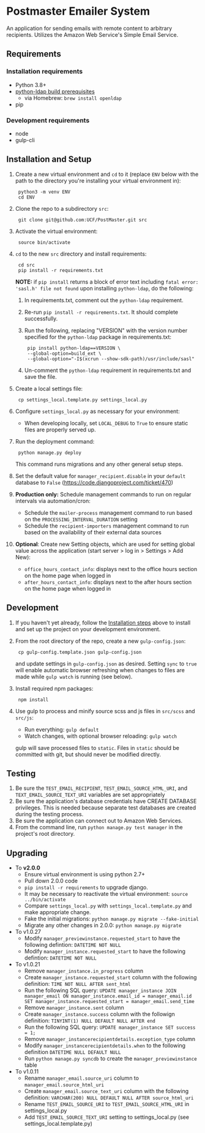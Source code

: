 # Postmaster Emailer System

An application for sending emails with remote content to arbitrary recipients. Utilizes the Amazon Web Service's Simple Email Service.


## Requirements

### Installation requirements
- Python 3.8+
- [python-ldap build prerequisites](https://www.python-ldap.org/en/latest/installing.html#build-prerequisites)
	- via Homebrew: `brew install openldap`
- pip

### Development requirements
- node
- gulp-cli


## Installation and Setup

1. Create a new virtual environment and `cd` to it (replace `ENV` below with the path to the directory you're installing your virtual environment in):

        python3 -m venv ENV
		cd ENV
3. Clone the repo to a subdirectory `src`:

		git clone git@github.com:UCF/PostMaster.git src
4. Activate the virtual environment:

        source bin/activate
5. `cd` to the new `src` directory and install requirements:

        cd src
        pip install -r requirements.txt

    **NOTE:** if `pip install` returns a block of error text including `fatal error: 'sasl.h' file not found` upon installing `python-ldap`, do the following:

    1. In requirements.txt, comment out the `python-ldap` requirement.
    2. Re-run `pip install -r requirements.txt`.  It should complete successfully.
    3. Run the following, replacing "VERSION" with the version number specified for the `python-ldap` package in requirements.txt:

            pip install python-ldap==VERSION \
            --global-option=build_ext \
            --global-option="-I$(xcrun --show-sdk-path)/usr/include/sasl"

    4. Un-comment the `python-ldap` requirement in requirements.txt and save the file.
6. Create a local settings file:

		cp settings_local.template.py settings_local.py
7. Configure `settings_local.py` as necessary for your environment:
	- When developing locally, set `LOCAL_DEBUG` to `True` to ensure static files are properly served up.
8. Run the deployment command:

		python manage.py deploy

	This command runs migrations and any other general setup steps.
9. Set the default value for `manager_recipient.disable` in your `default` database to `False` (https://code.djangoproject.com/ticket/470)
10. **Production only:** Schedule management commands to run on regular intervals via automation/cron:
	- Schedule the `mailer-process` management command to run based on the `PROCESSING_INTERVAL_DURATION` setting
	- Schedule the `recipient-importers` management command to run based on the availability of their external data sources
10. **Optional**: Create new Setting objects, which are used for setting global value across the application (start server > log in > Settings > Add New):
	- `office_hours_contact_info`: displays next to the office hours section on the home page when logged in
	- `after_hours_contact_info`: displays next to the after hours section on the home page when logged in


## Development

1. If you haven't yet already, follow the [Installation steps](#installation-and-setup) above to install and set up the project on your development environment.
2. From the root directory of the repo, create a new `gulp-config.json`:

		cp gulp-config.template.json gulp-config.json

	and update settings in `gulp-config.json` as desired.  Setting `sync` to `true` will enable automatic browser refreshing when changes to files are made while `gulp watch` is running (see below).
3. Install required npm packages:

		npm install
4. Use gulp to process and minify source scss and js files in `src/scss` and `src/js`:
	- Run everything: `gulp default`
	- Watch changes, with optional browser reloading: `gulp watch`

	gulp will save processed files to `static`.  Files in `static` should be committed with git, but should never be modified directly.


## Testing

1. Be sure the `TEST_EMAIL_RECIPIENT`, `TEST_EMAIL_SOURCE_HTML_URI`, and `TEXT_EMAIL_SOURCE_TEXT_URI` variables are set appropriately
2. Be sure the application's database credentials have CREATE DATABASE privileges. This is needed because separate test databases are created during the testing process.
3. Be sure the application can connect out to Amazon Web Services.
4. From the command line, run `python manage.py test manager` in the project's root directory.


## Upgrading

- To **v2.0.0**
	- Ensure virtual environment is using python 2.7+
	- Pull down 2.0.0 code
	- `pip install -r requirements` to upgrade django.
	- It may be necessary to reactivate the virtual environment: `source ../bin/activate`
	- Compare `settings_local.py` with `settings_local.template.py` and make appropriate change.
	- Fake the initial migrations: `python manage.py migrate --fake-initial`
	- Migrate any other changes in 2.0.0: `python manage.py migrate`
- To v1.0.27
	- Modify `manager_previewinstance.requested_start` to have the following defintion: `DATETIME NOT NULL`
	- Modify `manager_instance.requested_start` to have the following defintion: `DATETIME NOT NULL`
- To v1.0.21
	- Remove `manager_instance.in_progress` column
	- Create `manager_instance.requested_start` column with the following definition: `TIME NOT NULL AFTER sent_html`
	- Run the following SQL query: `UPDATE manager_instance JOIN manager_email ON manager_instance.email_id = manager_email.id SET manager_instance.requested_start = manager_email.send_time`
	- Remove `manager_instance.sent` column
	- Create `manager_instance.success` column with the followign definition: `TINYINT(1) NULL DEFAULT NULL AFTER end`
	- Run the following SQL query: `UPDATE manager_instance SET success = 1;`
	- Remove `manager_instancerecipientdetails.exception_type` column
	- Modify `manager_instancerecipientdetails.when` to the following definition `DATETIME NULL DEFAULT NULL`
	- Run `python manage.py syncdb` to create the `manager_previewinstance` table
- To v1.0.11
	- Rename `manager_email.source_uri` column to `manager_email.source_html_uri`
	- Create `manager_email.source_text_uri` column with the following definition: `VARCHAR(200) NULL DEFAULT NULL AFTER source_html_uri`
	- Rename `TEST_EMAIL_SOURCE_URI` to `TEST_EMAIL_SOURCE_HTML_URI` in settings_local.py
	- Add `TEST_EMAIL_SOURCE_TEXT_URI` setting to settings_local.py (see settings_local.template.py)
